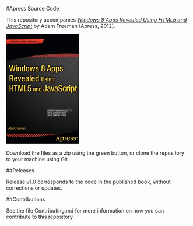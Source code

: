 #Apress Source Code

This repository accompanies [*Windows 8 Apps Revealed Using HTML5 and JavaScript*](http://www.apress.com/9781430250135) by Adam Freeman (Apress, 2012).

![Cover image](9781430250135.jpg)

Download the files as a zip using the green button, or clone the repository to your machine using Git.

##Releases

Release v1.0 corresponds to the code in the published book, without corrections or updates.

##Contributions

See the file Contributing.md for more information on how you can contribute to this repository.
